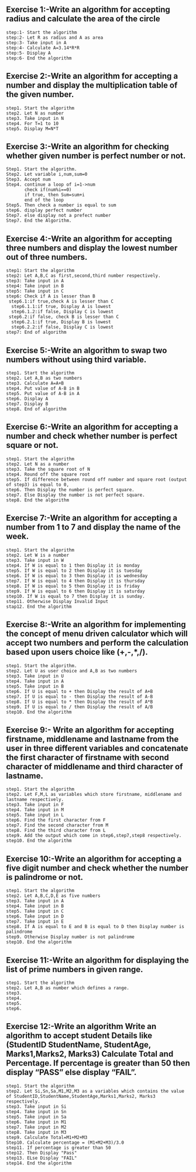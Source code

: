 ## Exercise 1:-Write an algorithm for accepting radius and calculate the area of the circle
```
step:1- Start the algorithm
step:2- Let R as radius and A as area
step:3- Take input in A 
step:4- Calculate A=3.14*R*R
step:5- Display A
step:6- End the algorithm
```
## Exercise 2:-Write an algorithm for accepting a number and display the multiplication table of the given number.
```
step1. Start the algorithm
step2. Let N as number
step3. Take input in N
step4. For T=1 to 10
step5. Display M=N*T
```
## Exercise 3:-Write an algorithm for checking whether given number is perfect number or not.
```
Step1. Start the algorithm.
Step2. Let variable i,num,sum=0
Step3. Accept num
Step4. continue a loop of i=1->num
       check if(num%i==0)
       if true, then Sum=sum+i
       end of the loop
Step5. Then check a number is equal to sum
step6. display perfect number
Step7. else display not a prefect number
Step7. End the Algorithm.
```
## Exercise 4:-Write an algorithm for accepting three numbers and display the lowest number out of three numbers.
```
step1: Start the algorithm
step2: Let A,B,C as first,second,third number respectively.
step3: Take input in A
step4: Take input in B
step5: Take input in C
step6: Check if A is lesser than B 
 step6.1:if true,check A is lesser than C
  step6.1.1:if true, Display A is lowest
  step6.1.2:if false, Display C is lowest
 step6.2:if false, check B is lesser than C
  step6.2.1:if true, Display B is lowest 
  step6.2.2:if false, Display C is lowest
step7: End of algorithm  
```
## Exercise 5:-Write an algorithm to swap two numbers without using third variable.
```
step1. Start the algorithm
step2. Let A,B as two numbers
step3. Calculate A=A+B
step4. Put value of A-B in B
step5. Put value of A-B in A
step6. Display A 
step7. Display B
step8. End of algorithm
```
## Exercise 6:-Write an algorithm for accepting a number and check whether number is perfect square or not.
```
step1. Start the algorithm
step2. Let N as a number
step3. Take the square root of N
step4. Round off the square root
step5. If difference between round off number and square root (output of step3) is equal to 0,
step6. Then Display the number is perfect square.
step7. Else Display the number is not perfect square.
step8. End the algorithm
```
## Exercise 7:-Write an algorithm for accepting a number from 1 to 7 and display the name of the week.
```
step1. Start the algorithm
step2. Let W is a number
step3. Take input in W
step4. If W is equal to 1 then Display it is monday
step5. If W is equal to 2 then Display it is tuesday
step6. If W is equal to 3 then Display it is wednesday
step7. If W is equal to 4 then Display it is thursday
step8. If W is equal to 5 then Display it is friday
step9. If W is equal to 6 then Display it is saturday
step10. If W is equal to 7 then Display it is sunday.
step11. Otherwise Display Invalid Input
stap12. End the algorithm
```
## Exercise 8:-Write an algorithm for implementing the concept of menu driven calculator which will accept two numbers and perform the calculation based upon users choice like (+,-,*,/).
```
step1. Start the algorithm.
step2. Let U as user choice and A,B as two numbers
step3. Take input in U
step4. Take input in A
step5. Take input in B
step6. If U is equal to + then Display the result of A+B
step7. If U is equal to - then Display the result of A-B
step8. If U is equal to * then Display the result of A*B
step9. If U is equal to / then Display the result of A/B
step10. End the algorithm
```
## Exercise 9:- Write an algorithm for accepting firstname, middlename and lastname from the user in three different variables and concatenate the first character of firstname with second character of middlename and third character of lastname.
```
step1. Start the algorithm
step2. Let F,M,L as variables which store firstname, middlename and lastname respectively.
step3. Take input in F
step4. Take input in M
step5. Take input in L
step6. Find the first character from F
step7. Find the second character from M
step8. Find the third character from L
step9. Add the output which come in step6,step7,step8 respectively. 
step10. End the algorithm     
```
## Exercise 10:-Write an algorithm for accepting a five digit number and check whether the number is palindrome or not.
```
step1. Start the algorithm
step2. Let A,B,C,D,E as five numbers
step3. Take input in A
step4. Take input in B
step5. Take input in C
step6. Take input in D
step7. Take input in E
step8. If A is equal to E and B is equal to D then Display number is palindrome 
step9. Otherwise Display number is not palindrome 
step10. End the algorithm
```
## Exercise 11:-Write an algorithm for displaying the list of prime numbers in given range.
```
step1. Start the algorithm
step2. Let A,B as number which defines a range.
step3. 
step4.
step5.
step6.
```

## Exercise 12:-Write an algorithm Write an algorithm to accept student Details like (StudentID StudentName, StudentAge, Marks1,Marks2, Marks3) Calculate Total and Percentage. If percentage is greater than 50 then display “PASS” else display “FAIL”.
```
step1. Start the algorithm
step2. Let Si,Sn,Sa,M1,M2,M3 as a variables which contains the value of StudentID,StudentName,StudentAge,Marks1,Marks2, Marks3 respectively.
step3. Take input in Si
step4. Take input in Sn
step5. Take input in Sa
step6. Take input in M1
step7. Take input in M2
step8. Take input in M3
step9. Calculate Total=M1+M2+M3
Step10. Calculate percentage = (M1+M2+M3)/3.0
step11. If percentage is greater than 50 
step12. Then Display "Pass"
step13. ELse Display "FAIL"
step14. End the algorithm
```